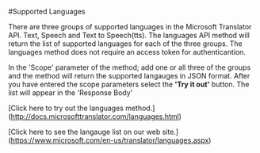 <!-- 
NavPath: Microsoft Translator API
LinkLabel: Languages
Weight: 140
url:translator/documentation
-->

#Supported Languages

There are three groups of supported languages in the Microsoft Translator API. Text, Speech and Text to Speech(tts). The languages API method will return the list of supported languages for each of the three groups. The languages method does not require an access token for authenticantion.

In the 'Scope' parameter of the method; add one or all three of the groups and the method will return the supported langauges in JSON format. After you have entered the scope parameters select the **'Try it out'** button. The list will appear in the 'Response Body'

[Click here to try out the languages method.] (http://docs.microsofttranslator.com/languages.html)

[Click here to see the langauge list on our web site.] (https://www.microsoft.com/en-us/translator/languages.aspx)
